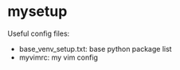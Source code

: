# mysetup

Useful config files:
- base_venv_setup.txt: base python package list
- myvimrc: my vim config
